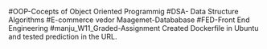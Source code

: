 #OOP-Cocepts of Object Oriented Programmig
#DSA- Data Structure Algorithms
#E-commerce vedor Maagemet-Datababase
#FED-Front End Engineering
#manju_W11_Graded-Assignment
Created Dockerfile in Ubuntu and tested prediction in the URL.
